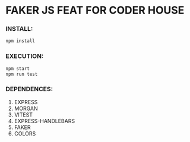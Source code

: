 # **FAKER JS FEAT FOR CODER HOUSE**


### INSTALL:

```bash
npm install
```

### EXECUTION:

```bash
npm start
npm run test
```



### DEPENDENCES:

1. EXPRESS
2. MORGAN
3. VITEST
4. EXPRESS-HANDLEBARS
5. FAKER
6. COLORS
